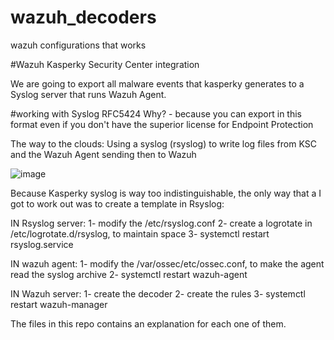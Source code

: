 # wazuh_decoders
wazuh configurations that works

#Wazuh Kasperky Security Center integration 

We are going to export all malware events that kasperky generates to a Syslog server that runs Wazuh Agent.

#working with Syslog RFC5424
Why? - because you can export in this format even if you don't have the superior license for Endpoint Protection

The way to the clouds:
Using a syslog (rsyslog) to write log files from KSC and the Wazuh Agent sending then to Wazuh 

![image](https://user-images.githubusercontent.com/37113825/231496646-61d863b7-4c0f-4f59-ab07-cfb3d0683943.png)

Because Kasperky syslog is way too indistinguishable, the only way that a I got to work out was to create a template in Rsyslog:

IN Rsyslog server:
1- modify the /etc/rsyslog.conf
2- create a logrotate in /etc/logrotate.d/rsyslog, to maintain space
3- systemctl restart rsyslog.service

IN wazuh agent:
1- modify the /var/ossec/etc/ossec.conf, to make the agent read the syslog archive
2- systemctl restart wazuh-agent

IN Wazuh server:
1- create the decoder
2- create the rules
3- systemctl restart wazuh-manager

The files in this repo contains an explanation for each one of them. 
